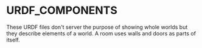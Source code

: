 # URDF_COMPONENTS

These URDF files don't server the purpose of showing whole worlds but they describe elements of a world.
A room uses walls and doors as parts of itself.
